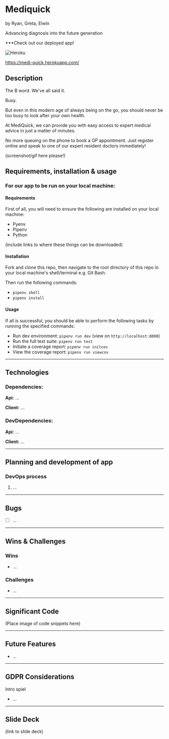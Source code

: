 # Mediquick
by Ryan, Greta, Elwin

Advancing diagnosis into the future generation

***Check out our deployed app!

![Heroku](https://pyheroku-badge.herokuapp.com/?app=medi-quick&style=flat)

https://medi-quick.herokuapp.com/

## Description

The B word.  We've all said it.

Busy.

But even in this modern age of always being on the go, you should never be too busy to look after your own health.

At MediQuick, we can provide you with easy access to expert medical advice in just a matter of minutes.

No more queuing on the phone to book a GP appointment.  Just register online and speak to one of our expert resident doctors immediately!
  
(screenshot/gif here please!)
  
  
## Requirements, installation & usage

### For our app to be run on your local machine:

#### Requirements
First of all, you will need to ensure the following are installed on your local machine:

- Pyenv
- Pipenv
- Python

(include links to where these things can be downloaded)

#### Installation
Fork and clone this repo, then navigate to the root directory of this repo in your local machine's shell/terminal e.g. Git Bash.

Then run the following commands:

- `pipenv shell`
- `pipenv install`

#### Usage

If all is successful, you should be able to perform the following tasks by running the specified commands:

- Run dev environment: `pipenv run dev` (view on `http://localhost:8000`)
- Run the full test suite: `pipenv run test`
- Initiate a coverage report: `pipenv run initcov`
- View the coverage report: `pipenv run viewcov`
  
*** 

## Technologies

### Dependencies:
**Api:** ... 

**Client:** ...  

### DevDependencies:
**Api:** ...

**Client:** ... 

***

## Planning and development of app

### DevOps process
1. ...

***

## Bugs 
- [ ] ...

***

## Wins & Challenges 

### Wins 
- ...

### Challenges 
- ...

***

## Significant Code

(Place image of code snippets here)
  
***

## Future Features
- ...
  
 ***
 
## GDPR Considerations

Intro spiel

- ...

***

## Slide Deck 
(link to slide deck)
